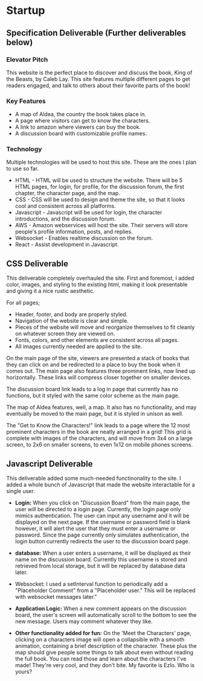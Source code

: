 # Startup
## Specification Deliverable (Further deliverables below)

### Elevator Pitch

This website is the perfect place to discover and discuss the book, King of the Beasts, by Caleb Lay. This site features multiple different pages to get readers engaged, and talk to others about their favorite parts of the book!

### Key Features

* A map of Aldea, the country the book takes place in.
* A page where visitors can get to know the characters.
* A link to amazon where viewers can buy the book.
* A discussion board with customizable profile names.

### Technology

Multiple technologies will be used to host this site. These are the ones I plan to use so far.

* HTML - HTML will be used to structure the website. There will be 5 HTML pages, for login, for profile, for the discussion forum, the first chapter, the character page, and the map.
* CSS - CSS will be used to design and theme the site, so that it looks cool and consistent across all platforms.
* Javascript - Javascript will be used for login, the character introductions, and the discussion forum.
* AWS - Amazon webservices will host the site. Their servers will store people's profile information, posts, and replies.
* Websocket - Enables realtime discussion on the forum.
* React - Assist development in Javascript.

## CSS Deliverable

This deliverable completely overhauled the site. First and foremost, I added color, images, and styling to the existing html, making it look presentable and giving it a nice rustic aesthetic. 

For all pages;
* Header, footer, and body are properly styled.
* Navigation of the website is clear and simple.
* Pieces of the website will move and reorganize themselves to fit cleanly on whatever screen they are viewed on.
* Fonts, colors, and other elements are consistent across all pages.
* All images currently needed are applied to the site.

On the main page of the site, viewers are presented a stack of books that they can click on and be redirected to a place to buy the book when it comes out. The main page also features three prominent links, now lined up horizontally. These links will compress closer together on smaller devices.

The discussion board link leads to a log in page that currently has no functions, but it styled with the same color scheme as the main page.

The map of Aldea features, well, a map. It also has no functionality, and may eventually be moved to the main page, but it is styled in unison as well.

The "Get to Know the Characters!" link leads to a page where the 12 most prominent characters in the book are neatly arranged in a grid! This grid is complete with images of the characters, and will move from 3x4 on a large screen, to 2x6 on smaller screens, to even 1x12 on mobile phones screens.

## Javascript Deliverable
This deliverable added some much-needed functinonality to the site. I added a whole bunch of Javascript that made the website interactable for a single user. 

* <b>Login:</b> When you click on "Discussion Board" from the main page, the user will be directed to a login page. Currently, the login page only mimics authentication. The user can input any username and it will be displayed on the next page. If the username or password field is blank however, it will alert the user that they must enter a username or password. Since the page currently only simulates authentication, the login button currently redirects the user to the discussion board page. 
* <b>database:</b> When a user enters a username, it will be displayed as their name on the discussion board. Currently this username is stored and retrieved from local storage, but it will be replaced by database data later.
* Websocket:</b> I used a setInterval function to periodically add a "Placeholder Comment" from a "Placeholder user." This will be replaced with websocket messages later."
* <b>Application Logic:</b> When a new comment appears on the discussion board, the user's screen will automatically scroll to the bottom to see the new message. Users may comment whatever they like.

* <b>Other functionality added for fun:</b> On the 'Meet the Characters' page, clicking on a characters image will open a collapsible with a smooth animation, containing a brief description of the character. These plus the map should give people some things to talk about even without reading the full book. You can read those and learn about the characters I've made! They're very cool, and they don't bite. My favorite is Ezlo. Who is yours?